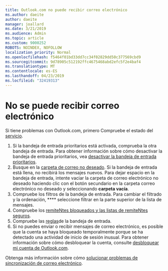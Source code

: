 ```yaml
---
title: Outlook.com no puede recibir correo electrónico
ms.author: daeite
author: daeite
manager: joallard
ms.date: 3/21/2019
ms.audience: Admin
ms.topic: article
ms.custom: 9000252
ROBOTS: NOINDEX, NOFOLLOW
localization_priority: Normal
ms.openlocfilehash: f5464f01bd33dd7cc34f02829dd50c377569cbd9
ms.sourcegitcommit: 9d78905c512192ffc4675468abd2efc5f2e4baf4
ms.translationtype: MT
ms.contentlocale: es-ES
ms.lasthandoff: 04/23/2019
ms.locfileid: "32419313"
---
```

# <a name="cant-receive-email"></a>No se puede recibir correo electrónico

Si tiene problemas con Outlook.com, primero Compruebe el estado del [servicio](https://go.microsoft.com/fwlink/p/?linkid=837482).

1. Si la bandeja de entrada prioritarios está activada, comprueba la otra bandeja de entrada. Para obtener información sobre cómo desactivar la bandeja de entrada prioritarios, vea [desactivar la bandeja de entrada prioritarios](https://support.office.com/article/f714d94d-9e63-4217-9ccb-6cb2986aa1b2).
1. Busque en la [carpeta de correo no deseado](https://outlook.live.com/mail/junkemail). Si la bandeja de entrada está llena, no recibirá los mensajes nuevos. Para dejar espacio en la bandeja de entrada, intente vaciar la carpeta de correo electrónico no deseado haciendo clic con el botón secundario en la carpeta correo electrónico no deseado y seleccionando **carpeta vacía**.
1. Compruebe los filtros de la bandeja de entrada. Para cambiar el filtrado y la ordenación, **** seleccione filtrar en la parte superior de la lista de mensajes.
1. Compruebe los [remiteNtes bloqueados y las listas de remiteNtes seguros](https://outlook.live.com/mail/options/mail/junkEmail).
1. Compruebe las [reglas](https://outlook.live.com/mail/options/mail/rules)de la bandeja de entrada.
1. Si no puedes enviar o recibir mensajes de correo electrónico, es posible que la cuenta se haya bloqueado temporalmente porque se ha detectado una actividad de inicio de sesión inusual. Para obtener información sobre cómo desbloquear la cuenta, consulte [desbloquear mi cuenta de Outlook.com](https://support.office.com/article/f4ad2701-d166-4d8b-8a6a-9af2a1f8a4c4).

Obtenga más información sobre cómo [solucionar problemas de sincronización de correo electrónico](https://support.office.com/article/d39e3341-8d79-4bf1-b3c7-ded602233642).